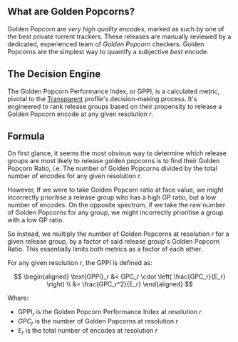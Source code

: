 ## What are Golden Popcorns?

Golden Popcorn are *very high quality encodes*, marked as such by one of the best private torrent trackers. These releases are manually reviewed by a dedicated, experienced team of *Golden Popcorn* checkers. Golden Popcorns are the simplest way to quantify a subjective *best* encode.
## The Decision Engine

The Golden Popcorn Performance Index, or GPPI,  is a calculated metric, pivotal to the [Transparent](../Profiles/1080p%20Transparent.md) profile's decision-making process. It's engineered to rank release groups based on their propensity to release a Golden Popcorn encode at any given resolution $r$. 
## Formula

On first glance, it seems the most obvious way to determine which release groups are most likely to release golden popcorns is to find their Golden Popcorn Ratio, i.e. The number of Golden Popcorns divided by the total number of encodes for any given resolution *r*.

However,  If we were to take Golden Popcorn ratio at face value, we might incorrectly prioritise a release group who has a high GP ratio, but a low number of encodes. On the opposite spectrum, if we take the raw number of Golden Popcorns for any group, we might incorrectly prioritise a group with a low GP ratio.

So instead, we multiply the number of Golden Popcorns at resolution $r$ for a given release group, by a factor of said release group's Golden Popcorn Ratio. This essentially limits both metrics as a factor of each other. 

For any given resolution *r*, the GPPI is defined as:

$$
\begin{aligned}
\text{GPPI}_r &= GPC_r \cdot \left( \frac{GPC_r}{E_r} \right) \\
              &= \frac{GPC_r^2}{E_r}
\end{aligned}
$$

Where:

- $\text{GPPI}_r$ is the Golden Popcorn Performance Index at resolution $r$
- $GPC_r$ is the number of Golden Popcorns at resolution $r$
- $E_r$ is the total number of encodes at resolution $r$
